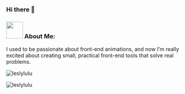 ### Hi there 👋
### <img src="https://github.com/TheDudeThatCode/TheDudeThatCode/blob/master/Assets/Developer.gif" width="45px"> About Me:
I used to be passionate about front-end animations, and now I’m really excited about creating small, practical front-end tools that solve real problems.

<p><img align="center" src="https://github-readme-stats.vercel.app/api/top-langs?username=leslylulu&show_icons=true&locale=en&layout=compact" alt="leslylulu" /></p>

<p><img align="center" src="https://github-readme-streak-stats.herokuapp.com/?user=leslylulu&" alt="leslylulu" /></p>

